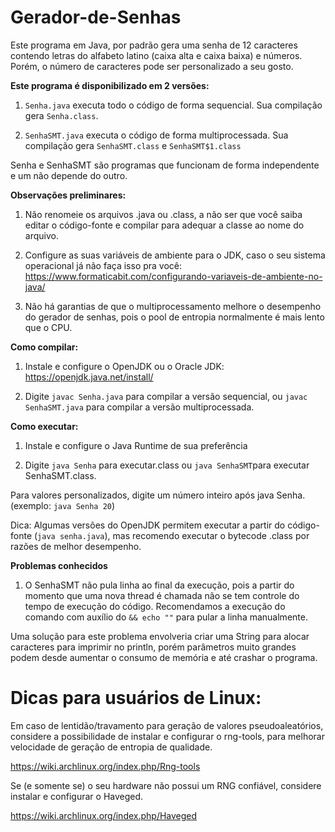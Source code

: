 # Gerador-de-Senhas
Este programa em Java, por padrão gera uma senha de 12 caracteres contendo letras do alfabeto latino (caixa alta e caixa baixa) e números. Porém, o número de caracteres pode ser personalizado a seu gosto.

**Este programa é disponibilizado em 2 versões:**

1) `Senha.java` executa todo o código de forma sequencial. Sua compilação gera `Senha.class`.

2) `SenhaSMT.java` executa o código de forma multiprocessada. Sua compilação gera `SenhaSMT.class` e `SenhaSMT$1.class`

Senha e SenhaSMT são programas que funcionam de forma independente e um não depende do outro.

**Observações preliminares:**

1) Não renomeie os arquivos .java ou .class, a não ser que você saiba editar o código-fonte e compilar para adequar a classe ao nome do arquivo.

2) Configure as suas variáveis de ambiente para o JDK, caso o seu sistema operacional já não faça isso pra você: https://www.formaticabit.com/configurando-variaveis-de-ambiente-no-java/

3) Não há garantias de que o multiprocessamento melhore o desempenho do gerador de senhas, pois o pool de entropia normalmente é mais lento que o CPU.

**Como compilar:**

1) Instale e configure o OpenJDK ou o Oracle JDK: https://openjdk.java.net/install/

2) Digite `javac Senha.java` para compilar a versão sequencial, ou `javac SenhaSMT.java` para compilar a versão multiprocessada.

**Como executar:**

1) Instale e configure o Java Runtime de sua preferência

2) Digite `java Senha` para executar.class ou `java SenhaSMT`para executar SenhaSMT.class.

Para valores personalizados, digite um número inteiro após java Senha. (exemplo: `java Senha 20`)

Dica: Algumas versões do OpenJDK permitem executar a partir do código-fonte (`java senha.java`), mas recomendo executar o bytecode .class por razões de melhor desempenho.

**Problemas conhecidos**

1) O SenhaSMT não pula linha ao final da execução, pois a partir do momento que uma nova thread é chamada não se tem controle do tempo de execução do código. Recomendamos a execução do comando com auxílio do `&& echo ""` para pular a linha manualmente.

Uma solução para este problema envolveria criar uma String para alocar caracteres para imprimir no println, porém parâmetros muito grandes podem desde aumentar o consumo de memória e até crashar o programa.

# Dicas para usuários de Linux:

Em caso de lentidão/travamento para geração de valores pseudoaleatórios, considere a possibilidade de instalar e configurar o rng-tools, para melhorar velocidade de geração de entropia de qualidade.

https://wiki.archlinux.org/index.php/Rng-tools

Se (e somente se) o seu hardware não possui um RNG confiável, considere instalar e configurar o Haveged.

https://wiki.archlinux.org/index.php/Haveged
